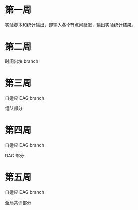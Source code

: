 # 第一周

实验脚本和统计输出，即输入各个节点间延迟，输出实验统计结果。

# 第二周

时间出块 branch

# 第三周

自适应 DAG branch

组队部分

# 第四周

自适应 DAG branch

DAG 部分

# 第五周

自适应 DAG branch

全局共识部分
